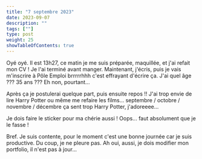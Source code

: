 ```yaml
---
title: "7 septembre 2023"
date: 2023-09-07
description: ""
tags: [""]
type: post
weight: 25
showTableOfContents: true
---
```


Oyé oyé. Il est 13h27, ce matin je me suis préparée, maquillée, et j'ai refait mon CV ! Je l'ai terminé avant manger. Maintenant, j'écris, puis je vais m'inscrire à Pôle Emploi brrrrrhhh c'est effrayant d'écrire ça. J'ai quel âge ??? 35 ans ??? Eh non, pourtant...

Après ça je postulerai quelque part, puis ensuite repos !! J'ai trop envie de lire Harry Potter ou même me refaire les films... septembre / octobre / novembre / décembre ça sent trop Harry Potter, j'adoreeee...

Je dois faire le sticker pour ma chérie aussi ! Oops... faut absolument que je le fasse !

Bref. Je suis contente, pour le moment c'est une bonne journée car je suis productive. Du coup, je ne pleure pas. Ah oui, aussi, je dois modifier mon portfolio, il n'est pas à jour...
